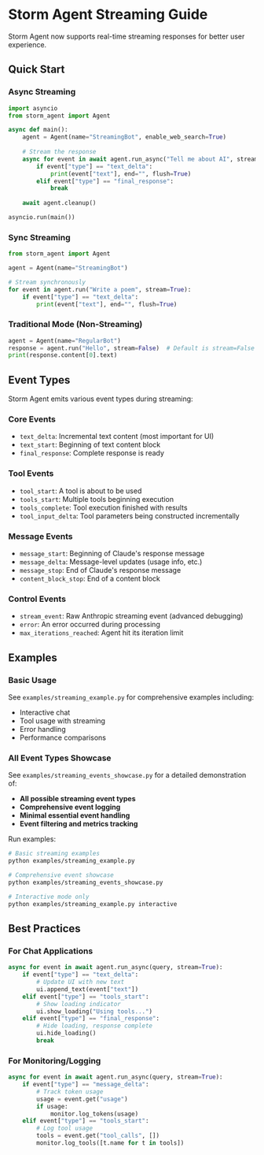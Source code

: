 # Storm Agent Streaming Guide

Storm Agent now supports real-time streaming responses for better user experience.

## Quick Start

### Async Streaming
```python
import asyncio
from storm_agent import Agent

async def main():
    agent = Agent(name="StreamingBot", enable_web_search=True)
    
    # Stream the response
    async for event in await agent.run_async("Tell me about AI", stream=True):
        if event["type"] == "text_delta":
            print(event["text"], end="", flush=True)
        elif event["type"] == "final_response":
            break
    
    await agent.cleanup()

asyncio.run(main())
```

### Sync Streaming
```python
from storm_agent import Agent

agent = Agent(name="StreamingBot")

# Stream synchronously
for event in agent.run("Write a poem", stream=True):
    if event["type"] == "text_delta":
        print(event["text"], end="", flush=True)
```

### Traditional Mode (Non-Streaming)
```python
agent = Agent(name="RegularBot")
response = agent.run("Hello", stream=False)  # Default is stream=False
print(response.content[0].text)
```

## Event Types

Storm Agent emits various event types during streaming:

### Core Events
- `text_delta`: Incremental text content (most important for UI)
- `text_start`: Beginning of text content block
- `final_response`: Complete response is ready

### Tool Events  
- `tool_start`: A tool is about to be used
- `tools_start`: Multiple tools beginning execution
- `tools_complete`: Tool execution finished with results
- `tool_input_delta`: Tool parameters being constructed incrementally

### Message Events
- `message_start`: Beginning of Claude's response message
- `message_delta`: Message-level updates (usage info, etc.)
- `message_stop`: End of Claude's response message
- `content_block_stop`: End of a content block

### Control Events
- `stream_event`: Raw Anthropic streaming event (advanced debugging)
- `error`: An error occurred during processing
- `max_iterations_reached`: Agent hit its iteration limit

## Examples

### Basic Usage
See `examples/streaming_example.py` for comprehensive examples including:
- Interactive chat
- Tool usage with streaming
- Error handling
- Performance comparisons

### All Event Types Showcase
See `examples/streaming_events_showcase.py` for a detailed demonstration of:
- **All possible streaming event types**
- **Comprehensive event logging**
- **Minimal essential event handling**
- **Event filtering and metrics tracking**

Run examples:
```bash
# Basic streaming examples
python examples/streaming_example.py

# Comprehensive event showcase  
python examples/streaming_events_showcase.py

# Interactive mode only
python examples/streaming_example.py interactive
```

## Best Practices

### For Chat Applications
```python
async for event in await agent.run_async(query, stream=True):
    if event["type"] == "text_delta":
        # Update UI with new text
        ui.append_text(event["text"])
    elif event["type"] == "tools_start":
        # Show loading indicator
        ui.show_loading("Using tools...")
    elif event["type"] == "final_response":
        # Hide loading, response complete
        ui.hide_loading()
        break
```

### For Monitoring/Logging
```python
async for event in await agent.run_async(query, stream=True):
    if event["type"] == "message_delta":
        # Track token usage
        usage = event.get("usage")
        if usage:
            monitor.log_tokens(usage)
    elif event["type"] == "tools_start":
        # Log tool usage
        tools = event.get("tool_calls", [])
        monitor.log_tools([t.name for t in tools])
``` 